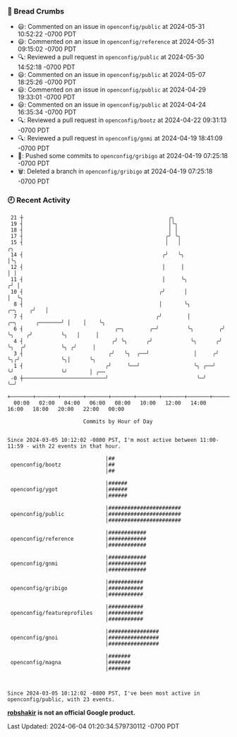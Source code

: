 ### 🍞 Bread Crumbs

 * 😃: Commented on an issue in `openconfig/public` at 2024-05-31 10:52:22 -0700 PDT
 * 😃: Commented on an issue in `openconfig/reference` at 2024-05-31 09:15:02 -0700 PDT
 * 🔍: Reviewed a pull request in  `openconfig/public` at 2024-05-30 14:52:18 -0700 PDT
 * 😃: Commented on an issue in `openconfig/public` at 2024-05-07 18:25:26 -0700 PDT
 * 😃: Commented on an issue in `openconfig/public` at 2024-04-29 19:33:01 -0700 PDT
 * 😃: Commented on an issue in `openconfig/public` at 2024-04-24 16:35:34 -0700 PDT
 * 🔍: Reviewed a pull request in  `openconfig/bootz` at 2024-04-22 09:31:13 -0700 PDT
 * 🔍: Reviewed a pull request in  `openconfig/gnmi` at 2024-04-19 18:41:09 -0700 PDT
 * 🚢: Pushed some commits to `openconfig/gribigo` at 2024-04-19 07:25:18 -0700 PDT
 * 🗑: Deleted a branch in `openconfig/gribigo` at 2024-04-19 07:25:18 -0700 PDT

### 🕘 Recent Activity
```
 21 ┼                                              ╭╮
 19 ┤                                              │╰╮
 18 ┤                                              │ │
 17 ┤                                             ╭╯ ╰╮
 15 ┤                                             │   │                                       ╭╮
 14 ┤                                            ╭╯   ╰╮                                      │╰╮
 12 ┤                                            │     │                                      │ │
 11 ┤                                            │     ╰╮                                    ╭╯ │
 10 ┤                                           ╭╯      │                                    │  ╰╮
  8 ┤                                           │       ╰╮                           ╭─╮    ╭╯   │
  7 ┤                                          ╭╯        │          ╭─╮      ╭───────╯ │    │    ╰╮
  6 ┤                             ╭─╮        ╭─╯         ╰╮        ╭╯ ╰╮    ╭╯         ╰╮   │     │
  4 ┤                            ╭╯ ╰╮      ╭╯            ╰╮      ╭╯   ╰╮  ╭╯           ╰╮ ╭╯     │
  3 ┤                           ╭╯   ╰╮  ╭──╯              │     ╭╯     ╰╮╭╯             ╰╮│      ╰╮
  1 ┤                          ╭╯     ╰──╯                 ╰╮ ╭──╯       ╰╯               ╰╯       │ ╭──
 -0 ┼──────────────────────────╯                            ╰─╯                                    ╰─╯
    +───────+───────+───────+───────+───────+───────+───────+───────+───────+───────+───────+───────+────
  00:00   02:00   04:00   06:00   08:00   10:00   12:00   14:00   16:00   18:00   20:00   22:00   00:00   

						Commits by Hour of Day


Since 2024-03-05 10:12:02 -0800 PST, I'm most active between 11:00-11:59 - with 22 events in that hour.

```



```
                               |##
 openconfig/bootz              |##
                               |##

                               |######
 openconfig/ygot               |######
                               |######

                               |#######################
 openconfig/public             |#######################
                               |#######################

                               |############
 openconfig/reference          |############
                               |############

                               |############
 openconfig/gnmi               |############
                               |############

                               |###########
 openconfig/gribigo            |###########
                               |###########

                               |###########
 openconfig/featureprofiles    |###########
                               |###########

                               |################
 openconfig/gnoi               |################
                               |################

                               |#######
 openconfig/magna              |#######
                               |#######



Since 2024-03-05 10:12:02 -0800 PST, I've been most active in openconfig/public, with 23 events.

```
**[robshakir](mailto:robjs@google.com) is not an official Google product.**  


Last Updated: 2024-06-04 01:20:34.579730112 -0700 PDT
